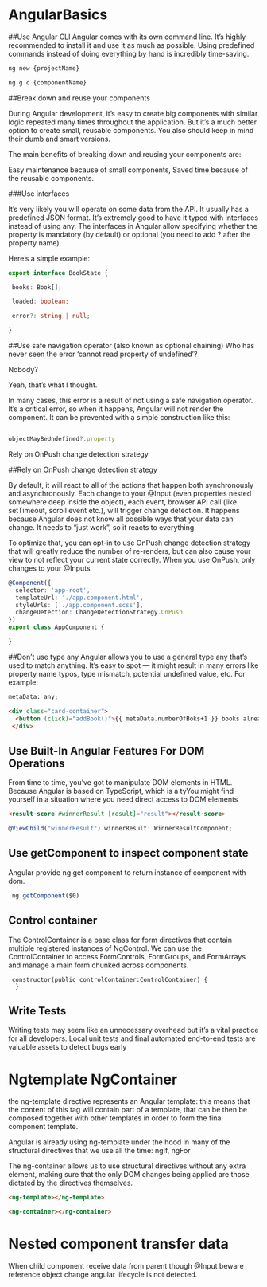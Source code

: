# AngularBasics


##Use Angular CLI
Angular comes with its own command line. It’s highly recommended to install it and use it as much as possible. Using predefined commands instead of doing everything by hand is incredibly time-saving.

``` bash
ng new {projectName} 

ng g c {componentName}
```

##Break down and reuse your components

During Angular development, it’s easy to create big components with similar logic repeated many times throughout the application. But it’s a much better option to create small, reusable components. You also should keep in mind their dumb and smart versions.

The main benefits of breaking down and reusing your components are:

Easy maintenance because of small components,
Saved time because of the reusable components.


###Use interfaces

It’s very likely you will operate on some data from the API. It usually has a predefined JSON format. It’s extremely good to have it typed with interfaces instead of using any. The interfaces in Angular allow specifying whether the property is mandatory (by default) or optional (you need to add ? after the property name).

Here’s a simple example:
``` typescript
export interface BookState {

 books: Book[];

 loaded: boolean;

 error?: string | null;

}
```


##Use safe navigation operator (also known as optional chaining)
Who has never seen the error ‘cannot read property of undefined’?

Nobody?

Yeah, that’s what I thought.

In many cases, this error is a result of not using a safe navigation operator. It’s a critical error, so when it happens, Angular will not render the component. It can be prevented with a simple construction like this:

``` typescript

objectMayBeUndefined?.property

```

Rely on OnPush change detection strategy


##Rely on OnPush change detection strategy

By default, it will react to all of the actions that happen both synchronously and asynchronously. Each change to your @Input (even properties nested somewhere deep inside the object), each event, browser API call (like setTimeout, scroll event etc.), will trigger change detection. It happens because Angular does not know all possible ways that your data can change. It needs to “just work”, so it reacts to everything.

To optimize that, you can opt-in to use OnPush change detection strategy that will greatly reduce the number of re-renders, but can also cause your view to not reflect your current state correctly. When you use OnPush, only changes to your @Inputs

``` typescript
@Component({
  selector: 'app-root',
  templateUrl: './app.component.html',
  styleUrls: ['./app.component.scss'],
  changeDetection: ChangeDetectionStrategy.OnPush
})
export class AppComponent {

}
```



##Don’t use type any
Angular allows you to use a general type any that’s used to match anything. It’s easy to spot — it might result in many errors like property name typos, type mismatch, potential undefined value, etc. For example:

``` html
metaData: any;

<div class="card-container">
  <button (click)="addBook()">{{ metaData.numberOfBoks+1 }} books already there</button>
 </div>
```

## Use Built-In Angular Features For DOM Operations

From time to time, you’ve got to manipulate DOM elements in HTML. Because Angular is based on TypeScript, which is a tyYou might find yourself in a situation where you need direct access to DOM elements

``` html
<result-score #winnerResult [result]="result"></result-score>
```

``` typescript
@ViewChild("winnerResult") winnerResult: WinnerResultComponent;
```


## Use getComponent to inspect component state

Angular provide ng get component to return instance of component with dom.

``` typescript
 ng.getComponent($0)
```

## Control container

The ControlContainer is a base class for form directives that contain multiple registered instances of NgControl. We can use the ControlContainer to access FormControls, FormGroups, and FormArrays and manage a main form chunked across components.

```
 constructor(public controlContainer:ControlContainer) {
  }
```


## Write Tests

Writing tests may seem like an unnecessary overhead but it’s a vital practice for all developers. Local unit tests and final automated end-to-end tests are valuable assets to detect bugs early

# Ngtemplate NgContainer
the ng-template directive represents an Angular template: this means that the content of this tag will contain part of a template, that can be then be composed together with other templates in order to form the final component template.

Angular is already using ng-template under the hood in many of the structural directives that we use all the time: ngIf, ngFor

The ng-container allows us to use structural directives without any extra element, making sure that the only DOM changes being applied are those dictated by the directives themselves.

``` html
<ng-template></ng-template>

<ng-container></ng-container>
```

# Nested component transfer data

When child component receive data from parent though @Input beware reference object change  angular lifecycle is not detected.

